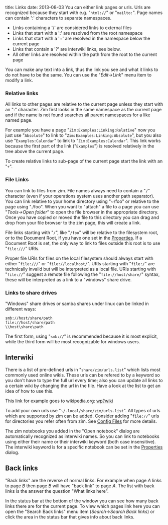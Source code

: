 title: Links
date: 2013-08-03
You can either link pages or urls. Urls are recognized because they start with e.g. "``html://``" or "``mailto:``". Page names can contain ':' characters to separate namespaces.


* Links containing a '/' are considered links to external files
* Links that start with a ':' are resolved from the root namespace
* Links that start with a '+' are resolved in the namespace below the current page
* Links that contain a '?' are interwiki links, see below.
* All other links are resolved within the path from the root to the current page


You can make any text into a link, thus the link you see and what it links to do not have to be the same. You can use the "*Edit*->*Link*" menu item to modify a link.

### Relative links
All links to other pages are relative to the current page unless they start with an ":" character. Zim first looks in the same namespace as the current page and if the name is not found searches all parent namespaces for a like named page.

For example you have a page "``Zim:Examples:Linking:Relative``" now you just use "``Absolute``" to link to "``Zim:Examples:Linking:Absolute``", but you also use "``Examples:Calendar``" to link to "``Zim:Examples:Calendar``". This link works because the first part of the link ("``Examples``") is resolved relatively in the tree above the current page.

To create relative links to sub-page of the current page start the link with an "``+``".

### File Links
You can link to files from zim. File names always need to contain a "``/``" character (even if your operations system uses another path separator). You can link relative to your home directory using "~/foo"  or relative to the page using "./foo". When you want to "attach" a file to a page you can use "*Tools*->*Open folder*" to open the file browser in the appropriate directory. Once you have copied or moved the file to this directory you can drag and drop from your file browser to the zim page, this will create a link.

File links starting with "``/``", like "``/foo``" will be relative to the filesystem root, or to the Document Root, if you have one set in the [Properties](./Properties.markdown). If a Document Root is set, the only way to link to files outside this root is to use "``file:///``" URIs.

Proper file URIs for files on the local filesystem should always start with either "``file:///``" or "``file://localhost/``".  URIs starting with "``file:/``" are technically invalid but will be interpreted as a local file. URIs starting with "``file://``" suggest a remote file following the "``file://host/share/``" syntax, these will be interpreted as a link to a "windows" share drive.

### Links to share drives
"Windows" share drives or samba shares under linux can be linked in different ways:

	smb://host/share/path
	file://host/share/path
	\\host\share\path


The first form, using "``smb://``" is recommended because it is most explicit, while the third form will be most recognizable for windows users.

Interwiki
---------
There is a list of pre-defined urls in "``share/zim/urls.list``" which lists most commonly used online wikis. These urls can be refered to by a keyword so you don't have to type the full url every time; also you can update all links to a certain wiki by changing the url in the file. Have a look at the list to get an idea of how to use this.

This link for example goes to wikipedia.org: [wp?wiki](http://en.wikipedia.org/wiki/wiki)

To add your own urls use "``~/.local/share/zim/urls.list``". All types of urls which are supported by zim can be added. Consider adding "``file://``" urls for directories you refer often from zim. See [Config Files](./Config_Files.markdown) for more details.

The zim notebooks you added in the "Open notebook" dialog are automatically recognized as interwiki names. So you can link to notebooks using either their name or their interwiki keyword (both case insensitive). The interwiki keyword is for a specific notebook can be set in the [Properties](./Properties.markdown) dialog.

Back links
----------
"Back links" are the reverse of normal links. For example when page *A* links to page *B* then page *B* will have "back link" to page *A*. The list with back links is the answer the question "What links here".

In the status bar at the bottom of the window you can see how many back links there are for the current page. To view which pages link here you can open the "Search Back links" menu item (*Search*->*Search Back links*) or click the area in the status bar that gives info about back links. 

